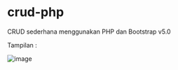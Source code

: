 # crud-php
CRUD sederhana menggunakan PHP dan Bootstrap v5.0

Tampilan :

![image](https://user-images.githubusercontent.com/86097778/214528882-507097d1-d008-4186-a381-7e07061dbd2a.png)
